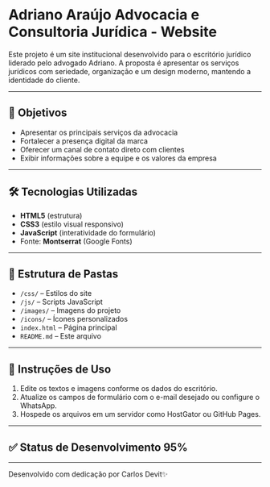 # Adriano Araújo Advocacia e Consultoria Jurídica - Website

Este projeto é um site institucional desenvolvido para o escritório jurídico liderado pelo advogado Adriano. A proposta é apresentar os serviços jurídicos com seriedade, organização e um design moderno, mantendo a identidade do cliente.

---

## 📌 Objetivos

- Apresentar os principais serviços da advocacia
- Fortalecer a presença digital da marca
- Oferecer um canal de contato direto com clientes
- Exibir informações sobre a equipe e os valores da empresa

---

## 🛠️ Tecnologias Utilizadas

- **HTML5** (estrutura)
- **CSS3** (estilo visual responsivo)
- **JavaScript** (interatividade do formulário)
- Fonte: **Montserrat** (Google Fonts)

---

## 📁 Estrutura de Pastas

- `/css/` – Estilos do site
- `/js/` – Scripts JavaScript
- `/images/` – Imagens do projeto
- `/icons/` – Ícones personalizados
- `index.html` – Página principal
- `README.md` – Este arquivo

---

## 🔧 Instruções de Uso

1. Edite os textos e imagens conforme os dados do escritório.
2. Atualize os campos de formulário com o e-mail desejado ou configure o WhatsApp.
3. Hospede os arquivos em um servidor como HostGator ou GitHub Pages.

---
## ✅ Status de Desenvolvimento 95%
---

Desenvolvido com dedicação por Carlos Devit✨